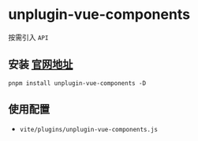 # unplugin-vue-components
按需引入 `API`

## 安装 [官网地址](https://github.com/antfu/unplugin-vue-components)
```
pnpm install unplugin-vue-components -D
```

## 使用配置
- `vite/plugins/unplugin-vue-components.js`